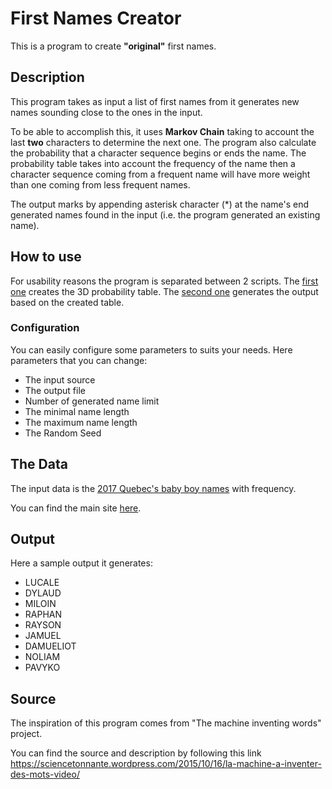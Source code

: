 # First Names Creator

This is a program to create **"original"** first names.

## Description

This program takes as input a list of first names from it generates new names sounding close to the ones in the input.

To be able to accomplish this, it uses **Markov Chain** taking to account the last **two** characters to determine the next one. The program also calculate the probability that a character sequence begins or ends the name. The probability table takes into account the frequency of the name then a character sequence coming from a frequent name will have more weight than one coming from less frequent names.

The output marks by appending asterisk character (*) at the name's end generated names found in the input (i.e. the program generated an existing name).

## How to use

For usability reasons the program is separated between 2 scripts. The [first one](generateChainTable.py) creates the 3D probability table. The [second one](wordGenerator.py) generates the output based on the created table.

### Configuration

You can easily configure some parameters to suits your needs. Here parameters that you can change:

* The input source
* The output file
* Number of generated name limit
* The minimal name length
* The maximum name length
* The Random Seed

## The Data

The input data is the [2017 Quebec's baby boy names](source/firstNamesQuebec2017.txt) with frequency.

You can find the main site [here](https://www.rrq.gouv.qc.ca/en/enfants/banque_prenoms/Pages/banque_prenoms.aspx).

## Output

Here a sample output it generates:

* LUCALE
* DYLAUD
* MILOIN
* RAPHAN
* RAYSON
* JAMUEL
* DAMUELIOT
* NOLIAM
* PAVYKO

## Source

The inspiration of this program comes from "The machine inventing words" project.

You can find the source and description by following this link <https://sciencetonnante.wordpress.com/2015/10/16/la-machine-a-inventer-des-mots-video/>
